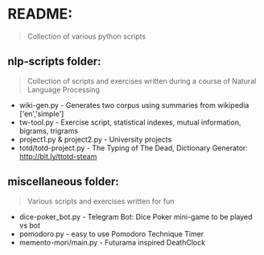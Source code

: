 # README:
> Collection of various python scripts

## nlp-scripts folder: 
> Collection of scripts and exercises written during a course of Natural Language Processing

- wiki-gen.py               - Generates two corpus using summaries from wikipedia ['en','simple']
- tw-tool.py                - Exercise script, statistical indexes, mutual information, bigrams, trigrams
- project1.py & project2.py - University projects
- totd/totd-project.py      - The Typing of The Dead, Dictionary Generator: http://bit.ly/ttotd-steam

## miscellaneous folder: 
> Various scripts and exercises written for fun

- dice-poker_bot.py         - Telegram Bot: Dice Poker mini-game to be played vs bot
- pomodoro.py               - easy to use Pomodoro Technique Timer
- memento-mori/main.py      - Futurama inspired DeathClock
